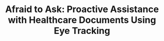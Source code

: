 ---
name: "Afraid To Ask Proactive Assistance With"
title: "Afraid to Ask: Proactive Assistance with Healthcare Documents Using Eye Tracking"
project: null
event: "ACM SIGCHI Conference on Human Factors in Computing Systems (CHI)"
authors:
- name: "Zhou, S."
- name: "Gali, R."
- name: "Orlow, M."
- name: "Bickmore, T."
year: 2014
resources:
- name: "CHI13 Gaze"
  src: "CHI13.Gaze.pdf"
external_url: null
draft: false
---